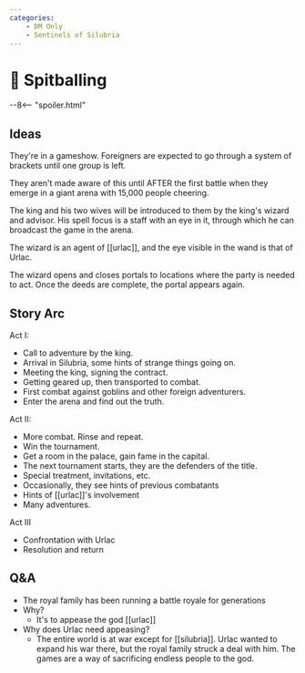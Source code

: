 ```yaml
---
categories:
    - DM Only
    - Sentinels of Silubria
---
```

# 🔐 Spitballing

--8<-- "spoiler.html"

## Ideas

They're in a gameshow. Foreigners are expected to go through a system of brackets until one group is left.

They aren't made aware of this until AFTER the first battle when they emerge in a giant arena with 15,000 people cheering.

The king and his two wives will be introduced to them by the king's wizard and advisor. His spell focus is a staff with an eye in it, through which he can broadcast the game in the arena.

The wizard is an agent of [[urlac]], and the eye visible in the wand is that of Urlac.

The wizard opens and closes portals to locations where the party is needed to act. Once the deeds are complete, the portal appears again.

## Story Arc

Act I:

- Call to adventure by the king.
- Arrival in Silubria, some hints of strange things going on.
- Meeting the king, signing the contract.
- Getting geared up, then transported to combat.
- First combat against goblins and other foreign adventurers.
- Enter the arena and find out the truth.

Act II:

- More combat. Rinse and repeat.
- Win the tournament.
- Get a room in the palace, gain fame in the capital.
- The next tournament starts, they are the defenders of the title.
- Special treatment, invitations, etc.
- Occasionally, they see hints of previous combatants
- Hints of [[urlac]]'s involvement
- Many adventures.

Act III

- Confrontation with Urlac
- Resolution and return

## Q&A

- The royal family has been running a battle royale for generations
- Why?
  - It's to appease the god [[urlac]]
- Why does Urlac need appeasing?
  - The entire world is at war except for [[silubria]]. Urlac wanted to expand his war there, but the royal family struck a deal with him. The games are a way of sacrificing endless people to the god.
